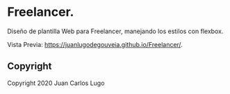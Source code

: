 # Freelancer.

Diseño de plantilla Web para Freelancer, manejando los estilos con flexbox.

Vista Previa: https://juanlugodegouveia.github.io/Freelancer/.

## Copyright

Copyright 2020 Juan Carlos Lugo
